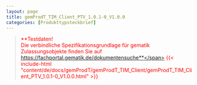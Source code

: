 ```yaml
---
layout: page
title: gemProdT_TIM_Client_PTV_1.0.1-0_V1.0.0
categories: [Produkttypsteckbrief]
---
```

> <span style="color:red">**Testdaten!<br>Die verbindliche Spezifikationsgrundlage für gematik Zulassungsobjekte finden Sie auf https://fachportal.gematik.de/dokumentensuche**</span>
{{< include-html "content/de/docs/gemProdT/gemProdT_TIM_Client/gemProdT_TIM_Client_PTV_1.0.1-0_V1.0.0.html" >}}
